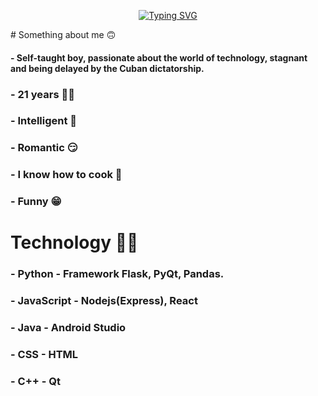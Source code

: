 <p align="center">
  <a href="https://git.io/typing-svg"><img src="https://readme-typing-svg.demolab.com?font=Roboto+Mono&weight=600&size=24&pause=1000&color=888888&background=3039FF00&center=true&width=435&height=100&lines=Hi+guys%2C+I'm+Onel+Crack+%F0%9F%98%8E%E2%9C%8C%EF%B8%8F;I'm+Software+Developer+%F0%9F%91%A8%E2%80%8D%F0%9F%92%BB;Welcome+to+my+profile+%F0%9F%99%8E" alt="Typing SVG" /></a>
</p>
# Something about me 🙃

#### - Self-taught boy, passionate about the world of technology, stagnant and being delayed by the Cuban dictatorship.
### - 21 years 👴🏻
### - Intelligent 🧠
### - Romantic 😏
### - I know how to cook 🍳
### - Funny 😁

# Technology 👨‍💻
### - Python - Framework Flask, PyQt, Pandas.
### - JavaScript - Nodejs(Express), React
### - Java - Android Studio
### - CSS - HTML
### - C++ - Qt
